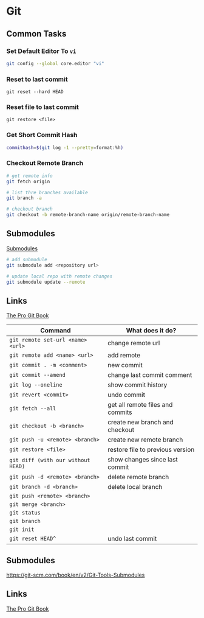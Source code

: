 # Git

## Common Tasks

### Set Default Editor To `vi`

```bash
git config --global core.editor "vi"
```

### Reset to last commit

`git reset --hard HEAD`

### Reset file to last commit

`git restore <file>`

### Get Short Commit Hash

```bash
commithash=$(git log -1 --pretty=format:%h)
```

### Checkout Remote Branch

```bash
# get remote info
git fetch origin

# list thre branches available
git branch -a

# checkout branch
git checkout -b remote-branch-name origin/remote-branch-name
```

## Submodules

[Submodules](https://git-scm.com/book/en/v2/Git-Tools-Submodules)

```bash
# add submodule
git submodule add <repository url>

# update local repo with remote changes
git submodule update --remote 
```

## Links

[The Pro Git Book](https://git-scm.com/book/en/v2)

| Command                            | What does it do?                 |
| ---------------------------------- | -------------------------------- |
| `git remote set-url <name> <url>`  | change remote url                |
| `git remote add <name> <url>`      | add remote                       |
| `git commit . -m <comment>`        | new commit                       |
| `git commit --amend`                | change last commit comment       |
| `git log --oneline`                | show commit history              |
| `git revert <commit>`              | undo commit                      |
| `git fetch --all`                  | get all remote files and commits |
| `git checkout -b <branch>`         | create new branch and checkout   |
| `git push -u <remote> <branch>`    | create new remote branch         |
| `git restore <file>`               | restore file to previous version |
| `git diff (with our without HEAD)` | show changes since last commit   |
| `git push -d <remote> <branch>`    | delete remote branch             |
| `git branch -d <branch>`           | delete local branch              |
| `git push <remote> <branch>`       |                                  |
| `git merge <branch>`               |                                  |
| `git status`                       |                                  |
| `git branch`                       |                                  |
| `git init`                         |                                  |
| `git reset HEAD^`                  | undo last commit                 |

## Submodules

https://git-scm.com/book/en/v2/Git-Tools-Submodules

## Links

[The Pro Git Book](https://git-scm.com/book/en/v2)
